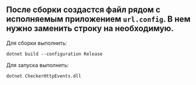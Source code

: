 ## После сборки создастся файл рядом с исполняемым приложением ``url.config``. В нем нужно заменить строку на необходимую.

Для сборки выполнить:
```console
dotnet build --configuration Release
```

Для запуска выполнить:
```console
dotnet CheckerHttpEvents.dll
```
